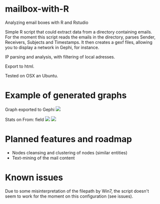 # mailbox-with-R
Analyzing email boxes with R and Rstudio

Simple R script that could extract data from a directory containing emails.
For the moment this script reads the emails in the directory, parses Sender, Receivers, Subjects and Timestamps.
It then creates a gexf files, allowing you to display a network in Gephi, for instance.

IP parsing and analysis, with filtering of local adresses.

Export to html.

Tested on OSX an Ubuntu.

# Example of generated graphs

Graph exported to Gephi
![](https://framapic.org/1GuGVF6DD7Gw/3ObZ5oMeD2Eb)

Stats on From: field
![](https://framapic.org/3xlIo9Faqpgz/Vl7xc3pidkpF)
![](https://framapic.org/xhb7PFWlwDXQ/Vlb0cOB7HhmY)



# Planned features and roadmap

- Nodes cleansing and clustering of nodes (similar entities)
- Text-mining of the mail content

# Known issues

Due to some misinterpretation of the filepath by Win7, the script doesn't seem to work for the moment on this configuration (see issues).



